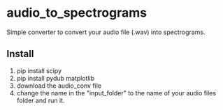 # audio_to_spectrograms

Simple converter to convert your audio file (.wav) into spectrograms.

## Install

1. pip install scipy
2. pip install pydub matplotlib
3. download the audio_conv file
4. change the name in the "input_folder" to the name of your audio files folder and run it.
